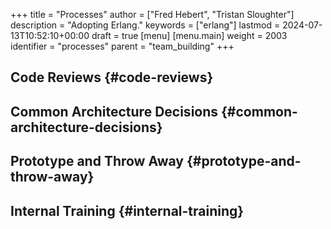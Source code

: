 +++
title = "Processes"
author = ["Fred Hebert", "Tristan Sloughter"]
description = "Adopting Erlang."
keywords = ["erlang"]
lastmod = 2024-07-13T10:52:10+00:00
draft = true
[menu]
  [menu.main]
    weight = 2003
    identifier = "processes"
    parent = "team_building"
+++

## Code Reviews {#code-reviews}


## Common Architecture Decisions {#common-architecture-decisions}


## Prototype and Throw Away {#prototype-and-throw-away}


## Internal Training {#internal-training}
